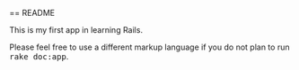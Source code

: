 == README

This is my first app in learning Rails.

Please feel free to use a different markup language if you do not plan to run
<tt>rake doc:app</tt>.

